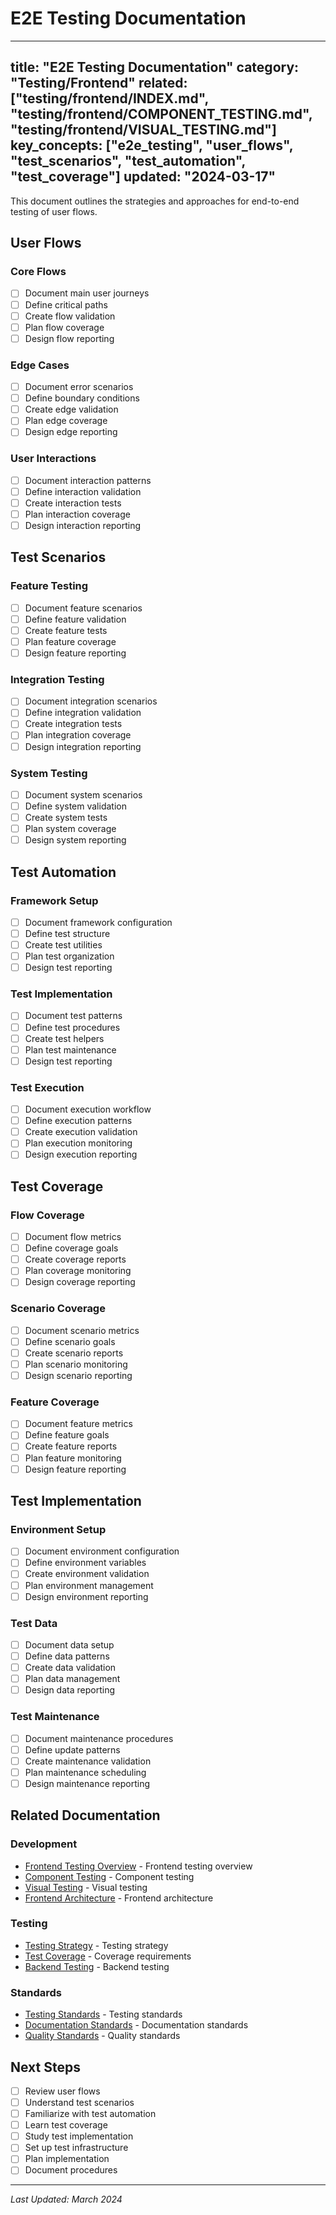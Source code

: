 # E2E Testing Documentation

---
title: "E2E Testing Documentation"
category: "Testing/Frontend"
related: ["testing/frontend/INDEX.md", "testing/frontend/COMPONENT_TESTING.md", "testing/frontend/VISUAL_TESTING.md"]
key_concepts: ["e2e_testing", "user_flows", "test_scenarios", "test_automation", "test_coverage"]
updated: "2024-03-17"
---

This document outlines the strategies and approaches for end-to-end testing of user flows.

## User Flows

### Core Flows
- [ ] Document main user journeys
- [ ] Define critical paths
- [ ] Create flow validation
- [ ] Plan flow coverage
- [ ] Design flow reporting

### Edge Cases
- [ ] Document error scenarios
- [ ] Define boundary conditions
- [ ] Create edge validation
- [ ] Plan edge coverage
- [ ] Design edge reporting

### User Interactions
- [ ] Document interaction patterns
- [ ] Define interaction validation
- [ ] Create interaction tests
- [ ] Plan interaction coverage
- [ ] Design interaction reporting

## Test Scenarios

### Feature Testing
- [ ] Document feature scenarios
- [ ] Define feature validation
- [ ] Create feature tests
- [ ] Plan feature coverage
- [ ] Design feature reporting

### Integration Testing
- [ ] Document integration scenarios
- [ ] Define integration validation
- [ ] Create integration tests
- [ ] Plan integration coverage
- [ ] Design integration reporting

### System Testing
- [ ] Document system scenarios
- [ ] Define system validation
- [ ] Create system tests
- [ ] Plan system coverage
- [ ] Design system reporting

## Test Automation

### Framework Setup
- [ ] Document framework configuration
- [ ] Define test structure
- [ ] Create test utilities
- [ ] Plan test organization
- [ ] Design test reporting

### Test Implementation
- [ ] Document test patterns
- [ ] Define test procedures
- [ ] Create test helpers
- [ ] Plan test maintenance
- [ ] Design test reporting

### Test Execution
- [ ] Document execution workflow
- [ ] Define execution patterns
- [ ] Create execution validation
- [ ] Plan execution monitoring
- [ ] Design execution reporting

## Test Coverage

### Flow Coverage
- [ ] Document flow metrics
- [ ] Define coverage goals
- [ ] Create coverage reports
- [ ] Plan coverage monitoring
- [ ] Design coverage reporting

### Scenario Coverage
- [ ] Document scenario metrics
- [ ] Define scenario goals
- [ ] Create scenario reports
- [ ] Plan scenario monitoring
- [ ] Design scenario reporting

### Feature Coverage
- [ ] Document feature metrics
- [ ] Define feature goals
- [ ] Create feature reports
- [ ] Plan feature monitoring
- [ ] Design feature reporting

## Test Implementation

### Environment Setup
- [ ] Document environment configuration
- [ ] Define environment variables
- [ ] Create environment validation
- [ ] Plan environment management
- [ ] Design environment reporting

### Test Data
- [ ] Document data setup
- [ ] Define data patterns
- [ ] Create data validation
- [ ] Plan data management
- [ ] Design data reporting

### Test Maintenance
- [ ] Document maintenance procedures
- [ ] Define update patterns
- [ ] Create maintenance validation
- [ ] Plan maintenance scheduling
- [ ] Design maintenance reporting

## Related Documentation

### Development
- [Frontend Testing Overview](INDEX.md) - Frontend testing overview
- [Component Testing](COMPONENT_TESTING.md) - Component testing
- [Visual Testing](VISUAL_TESTING.md) - Visual testing
- [Frontend Architecture](../../../frontend/ARCHITECTURE.md) - Frontend architecture

### Testing
- [Testing Strategy](../../STRATEGY.md) - Testing strategy
- [Test Coverage](../../COVERAGE.md) - Coverage requirements
- [Backend Testing](../backend/API_TESTING.md) - Backend testing

### Standards
- [Testing Standards](../../../standards/TESTING_STANDARDS.md) - Testing standards
- [Documentation Standards](../../../standards/DOCUMENTATION.md) - Documentation standards
- [Quality Standards](../../../standards/QUALITY_STANDARDS.md) - Quality standards

## Next Steps

- [ ] Review user flows
- [ ] Understand test scenarios
- [ ] Familiarize with test automation
- [ ] Learn test coverage
- [ ] Study test implementation
- [ ] Set up test infrastructure
- [ ] Plan implementation
- [ ] Document procedures

---

*Last Updated: March 2024* 